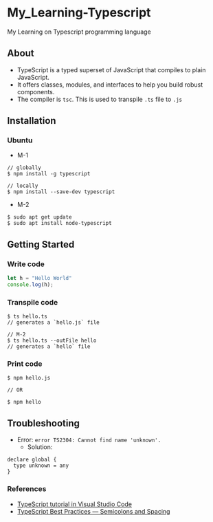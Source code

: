 # My_Learning-Typescript
My Learning on Typescript programming language

## About
* TypeScript is a typed superset of JavaScript that compiles to plain JavaScript. 
* It offers classes, modules, and interfaces to help you build robust components.
* The compiler is `tsc`. This is used to transpile `.ts` file to `.js`

## Installation
### Ubuntu
- M-1
```console
// globally
$ npm install -g typescript

// locally
$ npm install --save-dev typescript
```
- M-2
```console
$ sudo apt get update
$ sudo apt install node-typescript
```

## Getting Started
### Write code
```ts
let h = "Hello World"
console.log(h);
```
### Transpile code
```console
$ ts hello.ts
// generates a `hello.js` file

// M-2
$ ts hello.ts --outFile hello
// generates a `hello` file
```

### Print code
```console
$ npm hello.js

// OR

$ npm hello
```

## Troubleshooting
* Error: `error TS2304: Cannot find name 'unknown'.`
	- Solution:

```
declare global {
  type unknown = any
}
```

### References
* [TypeScript tutorial in Visual Studio Code](https://code.visualstudio.com/docs/typescript/typescript-tutorial)
* [TypeScript Best Practices — Semicolons and Spacing](https://levelup.gitconnected.com/typescript-best-practices-semicolons-and-spacing-5be9c5963604)
